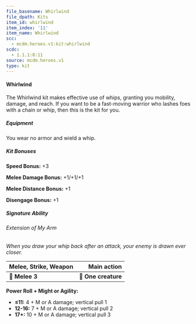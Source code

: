 ```yaml
---
file_basename: Whirlwind
file_dpath: Kits
item_id: whirlwind
item_index: '11'
item_name: Whirlwind
scc:
  - mcdm.heroes.v1:kit:whirlwind
scdc:
  - 1.1.1:8:11
source: mcdm.heroes.v1
type: kit
---
```


#### Whirlwind

The Whirlwind kit makes effective use of whips, granting you mobility, damage, and reach. If you want to be a fast-moving warrior who lashes foes with a chain or whip, then this is the kit for you.

##### Equipment

You wear no armor and wield a whip.

##### Kit Bonuses

**Speed Bonus:** +3

**Melee Damage Bonus:** +1/+1/+1

**Melee Distance Bonus:** +1

**Disengage Bonus:** +1

##### Signature Ability

###### Extension of My Arm

*When you draw your whip back after an attack, your enemy is drawn ever closer.*

| **Melee, Strike, Weapon** |     **Main action** |
| ------------------------- | ------------------: |
| **📏 Melee 3**            | **🎯 One creature** |

**Power Roll + Might or Agility:**

- **≤11:** 4 + M or A damage; vertical pull 1
- **12-16:** 7 + M or A damage; vertical pull 2
- **17+:** 10 + M or A damage; vertical pull 3
